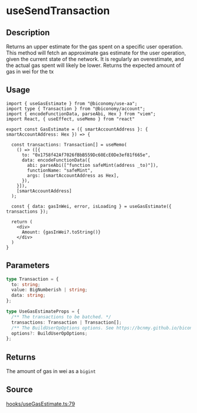 # useSendTransaction

## Description

Returns an upper estimate for the gas spent on a specific user operation. This method will fetch an approximate gas estimate for the user operation, given the current state of the network. It is regularly an overestimate, and the actual gas spent will likely be lower. Returns the expected amount of gas in wei for the tx

## Usage

```tsx twoslash
import { useGasEstimate } from "@biconomy/use-aa";
import type { Transaction } from "@biconomy/account";
import { encodeFunctionData, parseAbi, Hex } from "viem";
import React, { useEffect, useMemo } from "react"

export const GasEstimate = ({ smartAccountAddress }: { smartAccountAddress: Hex }) => {

  const transactions: Transaction[] = useMemo(
    () => ([{
      to: "0x1758f42Af7026fBbB559Dc60EcE0De3ef81f665e",
      data: encodeFunctionData({
        abi: parseAbi(["function safeMint(address _to)"]),
        functionName: "safeMint",
        args: [smartAccountAddress as Hex],
      }),
    }]),
    [smartAccountAddress]
  );

  const { data: gasInWei, error, isLoading } = useGasEstimate({ transactions });

  return (
    <div>
      Amount: {gasInWei?.toString()}
    </div>
  )
}
```

## Parameters

```ts
type Transaction = {
  to: string;
  value: BigNumberish | string;
  data: string;
};

type UseGasEstimateProps = {
  /** The transactions to be batched. */
  transactions: Transaction | Transaction[];
  /** The BuildUserOpOptions options. See https://bcnmy.github.io/biconomy-client-sdk/types/BuildUserOpOptions.html for further detail */
  options?: BuildUserOpOptions;
};
```

## Returns

The amount of gas in wei as a `bigint`

## Source

[hooks/useGasEstimate.ts:79](https://github.com/bcnmy/useAA/blob/main/src/hooks/useGasEstimate.ts)

